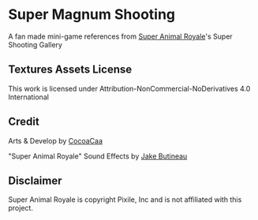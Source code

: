 # Super Magnum Shooting

A fan made mini-game references from [Super Animal Royale](https://animalroyale.com/)'s Super Shooting Gallery

## Textures Assets License

This work is licensed under Attribution-NonCommercial-NoDerivatives 4.0 International

## Credit

Arts & Develop by [CocoaCaa](https://twitter.com/cocoa_caa)

"Super Animal Royale" Sound Effects by [Jake Butineau](https://twitter.com/jakebutineau)

## Disclaimer

Super Animal Royale is copyright Pixile, Inc and is not affiliated with this project.